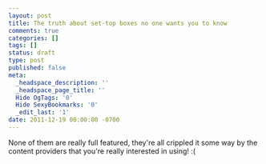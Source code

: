 ```yaml
---
layout: post
title: The truth about set-top boxes no one wants you to know
comments: true
categories: []
tags: []
status: draft
type: post
published: false
meta:
  _headspace_description: ''
  _headspace_page_title: ''
  Hide OgTags: '0'
  Hide SexyBookmarks: '0'
  _edit_last: '1'
date: 2011-12-19 00:00:00 -0700
---
```

None of them are really full featured, they're all crippled it some way by the content providers that you're really interested in using! :(
